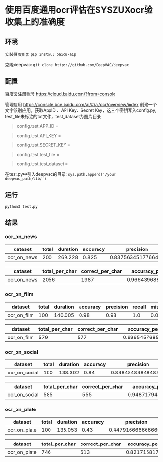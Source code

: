 # 使用百度通用ocr评估在SYSZUXocr验收集上的准确度

## 环境

安装百度aip: `pip install baidu-aip`

克隆deepvac: `git clone https://github.com/DeepVAC/deepvac`

## 配置

百度云注册账号 https://cloud.baidu.com/?from=console

管理应用 https://console.bce.baidu.com/ai/#/ai/ocr/overview/index 创建一个文字识别应用，获取AppID 、API Key、Secret Key，这三个密钥写入config.py, test_file未标注的txt文件，test_dataset为图片目录

>config.test.APP_ID = 

>config.test.API_KEY = 

>config.test.SECRET_KEY = 

>config.test.test_file = 

>config.test.test_dataset = 

在test.py中引入deepvac的目录: `sys.path.append('/your deepvac_path/lib/')`

## 运行

`python3 test.py`

## 结果

### ocr_on_news

|dataset|total|duration|accuracy|precision|recall|miss|error|
|--|--|--|--|--|--|--|--|
|ocr_on_news|200|269.228|0.825|0.8375634517766497|0.9821428571428571|0.015|0.175|

|dataset|total_per_char|correct_per_char|accuracy_per_char|
|--|--|--|--|
|ocr_on_news|2056|1987|0.9664396887159533|

### ocr_on_film

|dataset|total|duration|accuracy|precision|recall|miss|error|
|--|--|--|--|--|--|--|--|
|ocr_on_film|100|140.005|0.98|0.98|1.0|0.0|0.02|

|dataset|total_per_char|correct_per_char|accuracy_per_char|
|--|--|--|--|
|ocr_on_film|579|577|0.9965457685664939|

### ocr_on_social

|dataset|total|duration|accuracy|precision|recall|miss|error|
|--|--|--|--|--|--|--|--|
|ocr_on_social|100|138.302|0.84|0.8484848484848485|0.9882352941176471|0.01|0.16|

|dataset|total_per_char|correct_per_char|accuracy_per_char|
|--|--|--|--|
|ocr_on_social|585|555|0.9487179487179487|

### ocr_on_plate

|dataset|total|duration|accuracy|precision|recall|miss|error|
|--|--|--|--|--|--|--|--|
|ocr_on_plate|100|135.053|0.43|0.4479166666666667|0.9148936170212766|0.04|0.57|

|dataset|total_per_char|correct_per_char|accuracy_per_char|
|--|--|--|--|
|ocr_on_plate|746|613|0.82171581769437|
